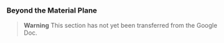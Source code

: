 ### Beyond the Material Plane

> **Warning**
> This section has not yet been transferred from the Google Doc.
